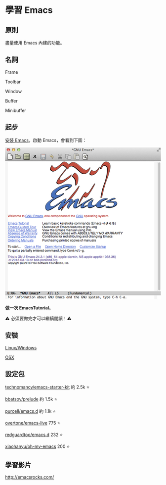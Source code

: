 學習 Emacs
==========

原則
----

盡量使用 Emacs 內建的功能。

名詞
----

Frame

Toolbar

Window

Buffer

Minibuffer

起步
----

[安裝 Emacs](#安裝)，啟動 Emacs，會看到下圖：

![Emacs](/images/emacs-welcome.png)

**做一次 EmacsTutorial**。

:warning: 必須要做完才可以繼續閱讀！:warning:

安裝
----

[Linux/Windows](http://www.gnu.org/software/emacs/)

[OSX](http://emacsformacosx.com/)


設定包
------

[technomancy/emacs-starter-kit](https://github.com/technomancy/emacs-starter-kit) 約 2.5k :star:

[bbatsov/prelude](https://github.com/bbatsov/prelude) 約 1.5k :star:

[purcell/emacs.d](https://github.com/purcell/emacs.d) 約 1.1k :star:

[overtone/emacs-live](https://github.com/overtone/emacs-live) 775 :star:

[redguardtoo/emacs.d](https://github.com/redguardtoo/emacs.d) 232 :star:

[xiaohanyu/oh-my-emacs](https://github.com/xiaohanyu/oh-my-emacs) 200 :star:

學習影片
-------

<http://emacsrocks.com/>
